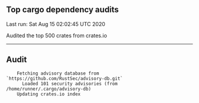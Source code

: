 Top cargo dependency audits
----


Last run:   Sat Aug 15 02:02:45 UTC 2020

Audited the top 500 crates from crates.io

----

## Audit

```
    Fetching advisory database from `https://github.com/RustSec/advisory-db.git`
      Loaded 101 security advisories (from /home/runner/.cargo/advisory-db)
    Updating crates.io index
```
